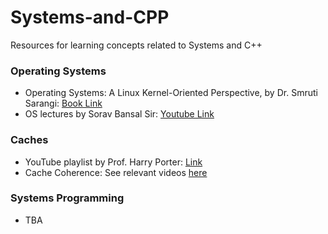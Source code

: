 # Systems-and-CPP
Resources for learning concepts related to Systems and C++

### Operating Systems
- Operating Systems: A Linux Kernel-Oriented Perspective, by Dr. Smruti Sarangi:
[Book Link](https://www.cse.iitd.ac.in/~srsarangi/osbook/index.html)
- OS lectures by Sorav Bansal Sir: [Youtube Link](https://www.youtube.com/playlist?list=PLf3ZkSCyj1tdCS2oCYACXO6x-VKpDIMB6)

### Caches
- YouTube playlist by Prof. Harry Porter: [Link](https://www.youtube.com/playlist?list=PLbtzT1TYeoMgJ4NcWFuXpnF24fsiaOdGq)
- Cache Coherence: See relevant videos [here](https://www.youtube.com/watch?v=ISaYWm8T8n4&list=PLUl4u3cNGP62WVs95MNq3dQBqY2vGOtQ2&index=170)

### Systems Programming
- TBA
